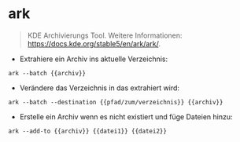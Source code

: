 # ark

> KDE Archivierungs Tool.
> Weitere Informationen: <https://docs.kde.org/stable5/en/ark/ark/>.

- Extrahiere ein Archiv ins aktuelle Verzeichnis:

`ark --batch {{archiv}}`

- Verändere das Verzeichnis in das extrahiert wird:

`ark --batch --destination {{pfad/zum/verzeichnis}} {{archiv}}`

- Erstelle ein Archiv wenn es nicht existiert und füge Dateien hinzu:

`ark --add-to {{archiv}} {{datei1}} {{datei2}}`
